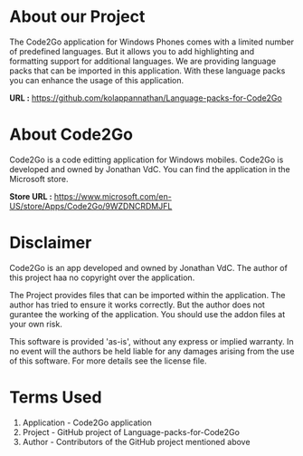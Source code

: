 # About our Project

The Code2Go application for Windows Phones comes with a limited number of predefined languages. But it allows you to add highlighting and formatting support for additional languages. We are providing language packs that can be imported in this application. With these language packs you can enhance the usage of this application.

**URL :** https://github.com/kolappannathan/Language-packs-for-Code2Go

# About Code2Go

Code2Go is a code editting application for Windows mobiles. Code2Go is developed and owned by Jonathan VdC. You can find the application in the Microsoft store.

**Store URL :** https://www.microsoft.com/en-US/store/Apps/Code2Go/9WZDNCRDMJFL

# Disclaimer

Code2Go is an app developed and owned by Jonathan VdC. The author of this project haa no copyright over the application.

The Project provides files that can be imported within the application. The author has tried to ensure it works correctly. But the author does not gurantee the working of the application. You should use the addon files at your own risk.

This software is provided 'as-is', without any express or implied warranty. In no event will the authors be held liable for any damages arising from the use of this software. For more details see the license file.

# Terms Used

 1. Application - Code2Go application
 2. Project - GitHub project of Language-packs-for-Code2Go
 3. Author - Contributors of the GitHub project mentioned above
